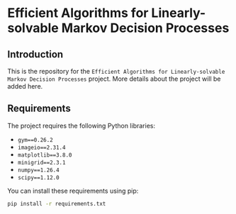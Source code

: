 # Efficient Algorithms for Linearly-solvable Markov Decision Processes

## Introduction

This is the repository for the `Efficient Algorithms for Linearly-solvable Markov Decision Processes` project. More details about the project will be added here.

## Requirements

The project requires the following Python libraries:

- `gym==0.26.2`
- `imageio==2.31.4`
- `matplotlib==3.8.0`
- `minigrid==2.3.1`
- `numpy==1.26.4`
- `scipy==1.12.0`

You can install these requirements using pip:

```bash
pip install -r requirements.txt